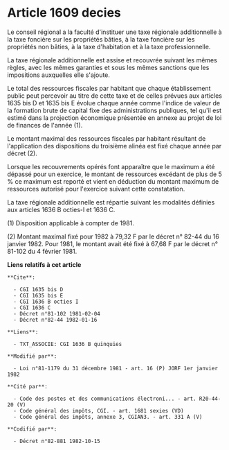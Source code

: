 # Article 1609 decies

Le conseil régional a la faculté d'instituer une taxe régionale additionnelle à la taxe foncière sur les propriétés bâties, à
la taxe foncière sur les propriétés non bâties, à la taxe d'habitation et à la taxe professionnelle.

La taxe régionale additionnelle est assise et recouvrée suivant les mêmes règles, avec les mêmes garanties et sous les mêmes
sanctions que les impositions auxquelles elle s'ajoute.

Le total des ressources fiscales par habitant que chaque établissement public peut percevoir au titre de cette taxe et de
celles prévues aux articles 1635 bis D et 1635 bis E évolue chaque année comme l'indice de valeur de la formation brute de
capital fixe des administrations publiques, tel qu'il est estimé dans la projection économique présentée en annexe au projet
de loi de finances de l'année (1).

Le montant maximal des ressources fiscales par habitant résultant de l'application des dispositions du troisième alinéa est
fixé chaque année par décret (2).

Lorsque les recouvrements opérés font apparaître que le maximum a été dépassé pour un exercice, le montant de ressources
excédant de plus de 5 % ce maximum est reporté et vient en déduction du montant maximum de ressources autorisé pour
l'exercice suivant cette constatation.

La taxe régionale additionnelle est répartie suivant les modalités définies aux articles 1636 B octies-I et 1636 C.

(1) Disposition applicable à compter de 1981.

(2) Montant maximal fixé pour 1982 à 79,32 F par le décret n° 82-44 du 16 janvier 1982. Pour 1981, le montant avait été fixé
à 67,68 F par le décret n° 81-102 du 4 février 1981.

**Liens relatifs à cet article**

	**Cite**:

	  - CGI 1635 bis D
	  - CGI 1635 bis E
	  - CGI 1636 B octies I
	  - CGI 1636 C
	  - Décret n°81-102 1981-02-04
	  - Décret n°82-44 1982-01-16

	**Liens**:

	  - TXT_ASSOCIE: CGI 1636 B quinquies

	**Modifié par**:

	  - Loi n°81-1179 du 31 décembre 1981 - art. 16 (P) JORF 1er janvier 1982

	**Cité par**:

	  - Code des postes et des communications électroni... - art. R20-44-20 (V)
	  - Code général des impôts, CGI. - art. 1681 sexies (VD)
	  - Code général des impôts, annexe 3, CGIAN3. - art. 331 A (V)

	**Codifié par**:

	  - Décret n°82-881 1982-10-15
